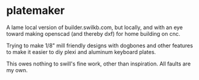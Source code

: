 # platemaker #

A lame local version of builder.swilkb.com, but locally, and with an eye
toward making openscad (and thereby dxf) for home building on cnc.

Trying to make 1/8" mill friendly designs with dogbones and other features
to make it easier to diy plexi and aluminum keyboard plates.

This owes nothing to swill's fine work, other than inspiration.  All
faults are my own.
